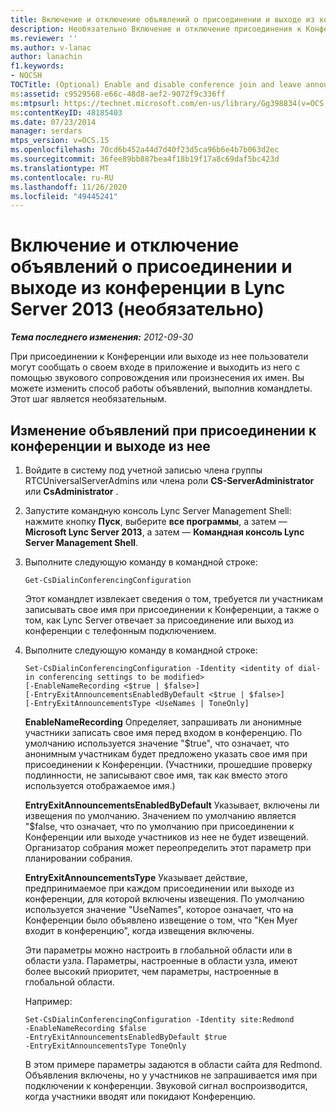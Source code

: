 ```yaml
---
title: Включение и отключение объявлений о присоединении и выходе из конференции (необязательно)
description: Необязательно Включение и отключение присоединения к Конференции и выход из объявлений.
ms.reviewer: ''
ms.author: v-lanac
author: lanachin
f1.keywords:
- NOCSH
TOCTitle: (Optional) Enable and disable conference join and leave announcements
ms:assetid: c9529568-e66c-48d8-aef2-9072f9c336ff
ms:mtpsurl: https://technet.microsoft.com/en-us/library/Gg398834(v=OCS.15)
ms:contentKeyID: 48185403
ms.date: 07/23/2014
manager: serdars
mtps_version: v=OCS.15
ms.openlocfilehash: 70cd6b452a44d7d40f23d5ca96b6e4b7b063d2ec
ms.sourcegitcommit: 36fee89bb887bea4f18b19f17a8c69daf5bc423d
ms.translationtype: MT
ms.contentlocale: ru-RU
ms.lasthandoff: 11/26/2020
ms.locfileid: "49445241"
---
```

# <a name="optional-enable-and-disable-conference-join-and-leave-announcements-in-lync-server-2013"></a>Включение и отключение объявлений о присоединении и выходе из конференции в Lync Server 2013 (необязательно)

<div data-xmlns="http://www.w3.org/1999/xhtml">

<div class="topic" data-xmlns="http://www.w3.org/1999/xhtml" data-msxsl="urn:schemas-microsoft-com:xslt" data-cs="https://msdn.microsoft.com/">

<div data-asp="https://msdn2.microsoft.com/asp">



</div>

<div id="mainSection">

<div id="mainBody">

<span> </span>

_**Тема последнего изменения:** 2012-09-30_

При присоединении к Конференции или выходе из нее пользователи могут сообщать о своем входе в приложение и выходить из него с помощью звукового сопровождения или произнесения их имен. Вы можете изменить способ работы объявлений, выполнив командлеты. Этот шаг является необязательным.

<div>

## <a name="to-modify-the-conference-join-and-leave-announcement-behavior"></a>Изменение объявлений при присоединении к конференции и выходе из нее

1.  Войдите в систему под учетной записью члена группы RTCUniversalServerAdmins или члена роли **CS-ServerAdministrator** или **CsAdministrator** .

2.  Запустите командную консоль Lync Server Management Shell: нажмите кнопку **Пуск**, выберите **все программы**, а затем — **Microsoft Lync Server 2013**, а затем — **Командная консоль Lync Server Management Shell**.

3.  Выполните следующую команду в командной строке:
    
        Get-CsDialinConferencingConfiguration
    
    Этот командлет извлекает сведения о том, требуется ли участникам записывать свое имя при присоединении к Конференции, а также о том, как Lync Server отвечает за присоединение или выход из конференции с телефонным подключением.

4.  Выполните следующую команду в командной строке:
    
        Set-CsDialinConferencingConfiguration -Identity <identity of dial-in conferencing settings to be modified>
        [-EnableNameRecording <$true | $false>]
        [-EntryExitAnnouncementsEnabledByDefault <$true | $false>]
        [-EntryExitAnnouncementsType <UseNames | ToneOnly]
    
    **EnableNameRecording**   Определяет, запрашивать ли анонимные участники записать свое имя перед входом в конференцию. По умолчанию используется значение "$true", что означает, что анонимным участникам будет предложено указать свое имя при присоединении к Конференции. (Участники, прошедшие проверку подлинности, не записывают свое имя, так как вместо этого используется отображаемое имя.)
    
    **EntryExitAnnouncementsEnabledByDefault**   Указывает, включены ли извещения по умолчанию. Значением по умолчанию является "$false, что означает, что по умолчанию при присоединении к Конференции или выходе участников из нее не будет извещений. Организатор собрания может переопределить этот параметр при планировании собрания.
    
    **EntryExitAnnouncementsType**   Указывает действие, предпринимаемое при каждом присоединении или выходе из конференции, для которой включены извещения. По умолчанию используется значение "UseNames", которое означает, что на Конференции было объявлено извещение о том, что "Кен Myer входит в конференцию", когда извещения включены.
    
    Эти параметры можно настроить в глобальной области или в области узла. Параметры, настроенные в области узла, имеют более высокий приоритет, чем параметры, настроенные в глобальной области.
    
    Например:
    
        Set-CsDialinConferencingConfiguration -Identity site:Redmond
        -EnableNameRecording $false
        -EntryExitAnnouncementsEnabledByDefault $true
        -EntryExitAnnouncementsType ToneOnly
    
    В этом примере параметры задаются в области сайта для Redmond. Объявления включены, но у участников не запрашивается имя при подключении к конференции. Звуковой сигнал воспроизводится, когда участники вводят или покидают Конференцию.

</div>

</div>

<span> </span>

</div>

</div>

</div>

